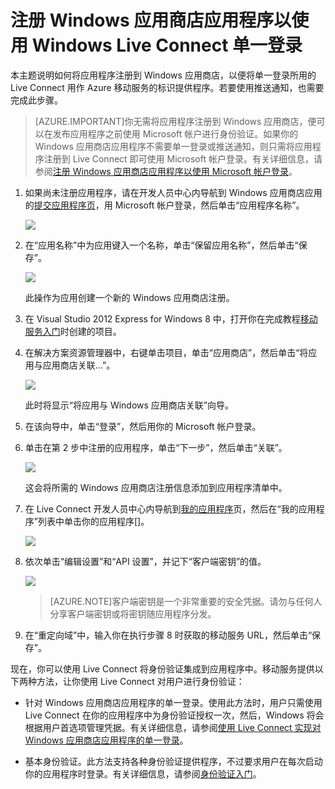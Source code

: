 <properties pageTitle="注册以进行单一登录 - Azure 移动服务" metaKeywords="" description="了解如何在 Azure 移动服务应用程序中注册以进行单一登录身份验证。" metaCanonical="" services="mobile-services" documentationCenter="Mobile" title="Register your Windows Store apps to use Windows Live Connect single sign-on" authors="" solutions="" manager="" editor=""/>  
<tags 
	ms.service="mobile-services" 
	ms.date="06/04/2015" 
	wacn.date="07/25/2015"/>

#  注册 Windows 应用商店应用程序以使用 Windows Live Connect 单一登录

本主题说明如何将应用程序注册到 Windows 应用商店，以便将单一登录所用的 Live Connect 用作 Azure 移动服务的标识提供程序。若要使用推送通知，也需要完成此步骤。

> [AZURE.IMPORTANT]你无需将应用程序注册到 Windows 应用商店，便可以在发布应用程序之前使用 Microsoft 帐户进行身份验证。如果你的 Windows 应用商店应用程序不需要单一登录或推送通知，则只需将应用程序注册到 Live Connect 即可使用 Microsoft 帐户登录。有关详细信息，请参阅[注册 Windows 应用商店应用程序以使用 Microsoft 帐户登录](/documentation/articles/mobile-services-how-to-register-microsoft-authentication)。

1. 如果尚未注册应用程序，请在开发人员中心内导航到 Windows 应用商店应用的[提交应用程序页]，用 Microsoft 帐户登录，然后单击“应用程序名称”。

   	![][0]

2. 在“应用名称”中为应用键入一个名称，单击“保留应用名称”，然后单击“保存”。

   	![][1]

   	此操作为应用创建一个新的 Windows 应用商店注册。

3. 在 Visual Studio 2012 Express for Windows 8 中，打开你在完成教程[移动服务入门]时创建的项目。

4. 在解决方案资源管理器中，右键单击项目，单击“应用商店”，然后单击“将应用与应用商店关联...”。

  	![][2]

   	此时将显示“将应用与 Windows 应用商店关联”向导。

5. 在该向导中，单击“登录”，然后用你的 Microsoft 帐户登录。

6. 单击在第 2 步中注册的应用程序，单击“下一步”，然后单击“关联”。

   	![][3]

   	这会将所需的 Windows 应用商店注册信息添加到应用程序清单中。

9. 在 Live Connect 开发人员中心内导航到[我的应用程序]页，然后在“我的应用程序”列表中单击你的应用程序[]。

   	![][6]

10. 依次单击“编辑设置”和“API 设置”，并记下“客户端密钥”的值。

   	![][7]

    > [AZURE.NOTE]客户端密钥是一个非常重要的安全凭据。请勿与任何人分享客户端密钥或将密钥随应用程序分发。

11. 在“重定向域”中，输入你在执行步骤 8 时获取的移动服务 URL，然后单击“保存”。

现在，你可以使用 Live Connect 将身份验证集成到应用程序中。移动服务提供以下两种方法，让你使用 Live Connect 对用户进行身份验证：

   - 针对 Windows 应用商店应用程序的单一登录。使用此方法时，用户只需使用 Live Connect 在你的应用程序中为身份验证授权一次，然后，Windows 将会根据用户首选项管理凭据。有关详细信息，请参阅[使用 Live Connect 实现对 Windows 应用商店应用程序的单一登录]。

   - 基本身份验证。此方法支持各种身份验证提供程序，不过要求用户在每次启动你的应用程序时登录。有关详细信息，请参阅[身份验证入门]。

<!-- Anchors. -->

<!-- Images. -->

[0]: ./media/mobile-services-how-to-register-windows-live-connect-single-sign-on/mobile-services-submit-win8-app.png
[1]: ./media/mobile-services-how-to-register-windows-live-connect-single-sign-on/mobile-services-win8-app-name.png
[2]: ./media/mobile-services-how-to-register-windows-live-connect-single-sign-on/mobile-services-store-association.png
[3]: ./media/mobile-services-how-to-register-windows-live-connect-single-sign-on/mobile-services-select-app-name.png


[6]: ./media/mobile-services-how-to-register-windows-live-connect-single-sign-on/mobile-live-connect-apps-list.png
[7]: ./media/mobile-services-how-to-register-windows-live-connect-single-sign-on/mobile-live-connect-app-api-settings.png



<!-- URLs. -->

[使用 Live Connect 实现对 Windows 应用商店应用程序的单一登录]: /documentation/articles/mobile-services-windows-store-dotnet-single-sign-on
[提交应用程序页]: http://go.microsoft.com/fwlink/p/?LinkID=266582
[我的应用程序]: http://go.microsoft.com/fwlink/p/?LinkId=262039
[移动服务入门]: /documentation/articles/mobile-services-javascript-backend-windows-store-dotnet-get-started
[身份验证入门]: /documentation/articles/mobile-services-windows-store-dotnet-get-started-users
[Get started with push notifications]: /documentation/articles/mobile-services-javascript-backend-windows-store-dotnet-get-started-push/
[Authorize users with scripts]: /documentation/articles/mobile-services-windows-store-dotnet-authorize-users-in-scripts/
[JavaScript and HTML]: /documentation/articles/mobile-services-javascript-backend-windows-store-dotnet-get-started-with-users-js/
[Azure Management Portal]: https://manage.windowsazure.cn/

<!---HONumber=HO63-->